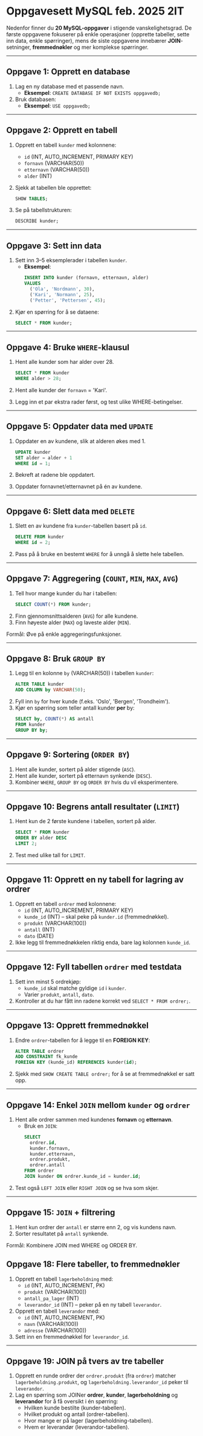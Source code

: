 # Oppgavesett MySQL feb. 2025 2IT
Nedenfor finner du **20 MySQL-oppgaver** i stigende vanskelighetsgrad. De første oppgavene fokuserer på enkle operasjoner (opprette tabeller, sette inn data, enkle spørringer), mens de siste oppgavene innebærer **JOIN**-setninger, **fremmednøkler** og mer komplekse spørringer.

---

## Oppgave 1: Opprett en database

1. Lag en ny database med et passende navn.  
   - **Eksempel**: `CREATE DATABASE IF NOT EXISTS oppgavedb;`  
2. Bruk databasen:  
   - **Eksempel**: `USE oppgavedb;`  
---

## Oppgave 2: Opprett en tabell

1. Opprett en tabell `kunder` med kolonnene:
   - `id` (INT, AUTO_INCREMENT, PRIMARY KEY)
   - `fornavn` (VARCHAR(50))
   - `etternavn` (VARCHAR(50))
   - `alder` (INT)

2. Sjekk at tabellen ble opprettet:
   ```sql
   SHOW TABLES;
   ```
3. Se på tabellstrukturen:
   ```sql
   DESCRIBE kunder;
   ```

---

## Oppgave 3: Sett inn data

1. Sett inn 3–5 eksemplerader i tabellen `kunder`.  
   - **Eksempel**:
     ```sql
     INSERT INTO kunder (fornavn, etternavn, alder)
     VALUES
       ('Ola', 'Nordmann', 30),
       ('Kari', 'Normann', 25),
       ('Petter', 'Pettersen', 45);
     ```
2. Kjør en spørring for å se dataene:
   ```sql
   SELECT * FROM kunder;
   ```
---

## Oppgave 4: Bruke `WHERE`-klausul

1. Hent alle kunder som har alder over 28.
   ```sql
   SELECT * FROM kunder
   WHERE alder > 28;
   ```
2. Hent alle kunder der `fornavn` = 'Kari'.

3. Legg inn et par ekstra rader først, og test ulike WHERE-betingelser.

---

## Oppgave 5: Oppdater data med `UPDATE`

1. Oppdater en av kundene, slik at alderen økes med 1.
   ```sql
   UPDATE kunder
   SET alder = alder + 1
   WHERE id = 1;
   ```
2. Bekreft at radene ble oppdatert.

3. Oppdater fornavnet/etternavnet på én av kundene.

---

## Oppgave 6: Slett data med `DELETE`

1. Slett en av kundene fra `kunder`-tabellen basert på `id`.
   ```sql
   DELETE FROM kunder
   WHERE id = 2;
   ```
2. Pass på å bruke en bestemt `WHERE` for å unngå å slette hele tabellen.

---

## Oppgave 7: Aggregering (`COUNT`, `MIN`, `MAX`, `AVG`)

1. Tell hvor mange kunder du har i tabellen:
   ```sql
   SELECT COUNT(*) FROM kunder;
   ```
2. Finn gjennomsnittsalderen (`AVG`) for alle kundene.
3. Finn høyeste alder (`MAX`) og laveste alder (`MIN`).

Formål: Øve på enkle aggregeringsfunksjoner.

---

## Oppgave 8: Bruk `GROUP BY`

1. Legg til en kolonne `by` (VARCHAR(50)) i tabellen `kunder`:
   ```sql
   ALTER TABLE kunder
   ADD COLUMN by VARCHAR(50);
   ```
2. Fyll inn `by` for hver kunde (f.eks. 'Oslo', 'Bergen', 'Trondheim').
3. Kjør en spørring som teller antall kunder **per** by:
   ```sql
   SELECT by, COUNT(*) AS antall
   FROM kunder
   GROUP BY by;
   ```

---

## Oppgave 9: Sortering (`ORDER BY`)

1. Hent alle kunder, sortert på alder stigende (`ASC`).
2. Hent alle kunder, sortert på etternavn synkende (`DESC`).
3. Kombiner `WHERE`, `GROUP BY` og `ORDER BY` hvis du vil eksperimentere.

---

## Oppgave 10: Begrens antall resultater (`LIMIT`)

1. Hent kun de 2 første kundene i tabellen, sortert på alder.
   ```sql
   SELECT * FROM kunder
   ORDER BY alder DESC
   LIMIT 2;
   ```
2. Test med ulike tall for `LIMIT`.


---

## Oppgave 11: Opprett en ny tabell for lagring av ordrer

1. Opprett en tabell `ordrer` med kolonnene:
   - `id` (INT, AUTO_INCREMENT, PRIMARY KEY)
   - `kunde_id` (INT) – skal peke på `kunder.id` (fremmednøkkel).
   - `produkt` (VARCHAR(100))
   - `antall` (INT)
   - `dato` (DATE)
2. Ikke legg til fremmednøkkelen riktig enda, bare lag kolonnen `kunde_id`.

---

## Oppgave 12: Fyll tabellen `ordrer` med testdata

1. Sett inn minst 5 ordrekjøp:
   - `kunde_id` skal matche gyldige `id` i `kunder`.
   - Varier `produkt`, `antall`, `dato`.
2. Kontroller at du har fått inn radene korrekt ved `SELECT * FROM ordrer;`.

---

## Oppgave 13: Opprett fremmednøkkel

1. Endre `ordrer`-tabellen for å legge til en **FOREIGN KEY**:
   ```sql
   ALTER TABLE ordrer
   ADD CONSTRAINT fk_kunde
   FOREIGN KEY (kunde_id) REFERENCES kunder(id);
   ```
2. Sjekk med `SHOW CREATE TABLE ordrer;` for å se at fremmednøkkel er satt opp.
---

## Oppgave 14: Enkel `JOIN` mellom `kunder` og `ordrer`

1. Hent alle ordrer sammen med kundenes **fornavn** og **etternavn**.  
   - Bruk en `JOIN`:
     ```sql
     SELECT
       ordrer.id,
       kunder.fornavn,
       kunder.etternavn,
       ordrer.produkt,
       ordrer.antall
     FROM ordrer
     JOIN kunder ON ordrer.kunde_id = kunder.id;
     ```
2. Test også `LEFT JOIN` eller `RIGHT JOIN` og se hva som skjer.
---

## Oppgave 15: `JOIN` + filtrering

1. Hent kun ordrer der `antall` er større enn 2, og vis kundens navn.
2. Sorter resultatet på `antall` synkende.

Formål: Kombinere JOIN med WHERE og ORDER BY.


## Oppgave 18: Flere tabeller, to fremmednøkler

1. Opprett en tabell `lagerbeholdning` med:
   - `id` (INT, AUTO_INCREMENT, PK)
   - `produkt` (VARCHAR(100))
   - `antall_pa_lager` (INT)
   - `leverandor_id` (INT) – peker på en ny tabell `leverandor`.
2. Opprett en tabell `leverandor` med:
   - `id` (INT, AUTO_INCREMENT, PK)
   - `navn` (VARCHAR(100))
   - `adresse` (VARCHAR(100))
3. Sett inn en fremmednøkkel for `leverandor_id`.

---

## Oppgave 19: JOIN på tvers av tre tabeller

1. Opprett en runde ordrer der `ordrer.produkt` (fra `ordrer`) matcher `lagerbeholdning.produkt`, og `lagerbeholdning.leverandor_id` peker til `leverandor`.
2. Lag en spørring som JOINer **ordrer**, **kunder**, **lagerbeholdning** og **leverandor** for å få oversikt i én spørring:  
   - Hvilken kunde bestilte (kunder-tabellen).
   - Hvilket produkt og antall (ordrer-tabellen).
   - Hvor mange er på lager (lagerbeholdning-tabellen).
   - Hvem er leverandør (leverandor-tabellen).  


